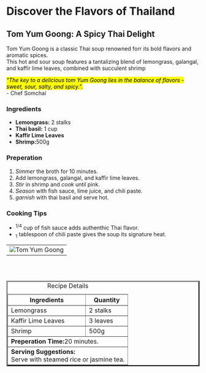 <!DOCTYPE html>
<html lang="en">
<head>
  <meta charset="UTF-8">
  <meta name="description" content="Embark on a culinary adventure with Taste of Travel, exploring global flavors and recipes.">
  <title>Taste of Travel</title>
</head>
<body>
  
  <h1>Discover the Flavors of Thailand</h1>
  <h2>Tom Yum Goong: A Spicy Thai Delight</h2>
  <p> Tom Yum Goong is a classic Thai soup renowned forr its bold flavors and aromatic spices.<br> This hot and sour soup features a tantalizing blend of lemongrass, galangal, and kaffir lime leaves, combined with succulent shrimp</p>
<blockqoute><mark><em>"The key to a delicious tom Yum Goong lies in the balance of flavors - sweet, sour, salty, and spicy.".</em></mark><br> - Chef Somchai</blockqoute>

  <h3>Ingredients</h3>
<ul>
    <li><strong>Lemongrass:</strong> 2 stalks</li>
    <li><strong>Thai basil:</strong> 1 cup</li>
    <li><strong>Kaffir Lime Leaves</strong></li>
    <li><strong>Shrimp:</strong>500g</li>
</ul>
<h3>Preperation</h3>
  <ol>
    <li><em>Simmer</em> the broth for 10 minutes.</li>
    <li>Add lemongrass, galangal, and kaffir lime leaves.</li>
    <li><em>Stir</em> in shrimp and <em>cook</em> until pink.</li>
    <li><em>Season</em> with fish sauce, lime juice, and chili paste.</li>
    <li><em>garnish</em> with thai basil and serve hot.</li>
  </ol>
  <h3>Cooking Tips</h3>
  <ul>
    <li><sup>1/4</sup> cup of fish sauce adds authenthic Thai flavor.</li>
    <li><sub>1</sub> tablespoon of chili paste gives the soup its signature heat.</li>
  </ul>
  <table width="100%">
    <tr>
    <td align="center">
  <img src="https://edube.org/uploads/media/default/0001/04/thai-soup.jpg" alt="Tom Yum Goong">
    </td>
   </tr>
   </table>
   <br>
   <br>

   <table border="3">
   <caption> Recipe Details</caption>
   <tr>
    <th>Ingredients</th>
     <th>Quantity</th>
   </tr>
  <tr>
    <td>Lemongrass</td>
    <td>2 stalks</td>
  </tr>
  <tr>
    <td>Kaffir Lime Leaves</td>
    <td>3 leaves</td>
  </tr>
<tr>
  <td>Shrimp</td>
  <td>500g</td>
</tr>
<tr>
  <td colspan="2"><strong>Preperation Time:</strong>20 minutes.</td>
</tr>
<tr>
  <td colspan="2"><strong>Serving Suggestions:</strong><br>Serve with steamed rice or jasmine tea.</td>
</tr>
   </table>

</body>
</html>
